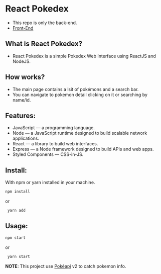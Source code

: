 # React Pokedex

- This repo is only the back-end.
- [Front-End](https://github.com/romaniaph/react-pokedex)

## What is React Pokedex?
 - React Pokedex is a simple Pokedex Web Interface using ReactJS and NodeJS.
 
 ## How works?
 - The main page contains a lsit of pokémons and a search bar. 
 - You can navigate to pokemon detail clicking on it or searching by name/id.
 
 ## Features: 
 - JavaScript — a programming language.
 - Node — a JavaScript runtime designed to build scalable network applications.
 - React — a library to build web interfaces.
 - Express — a Node framework designed to build APIs and web apps.
 - Styled Components — CSS-in-JS.
 
## Install:
With npm or yarn installed in your machine.

  ```sh
  npm install
  ```
 or 
 ```sh
  yarn add
  ```
  
## Usage:


   ```sh
   npm start
   ```
  or
  ```sh
   yarn start
   ```
  
**NOTE**: This project use [Pokéapi](https://pokeapi.co/) v2 to catch pokemon info.
